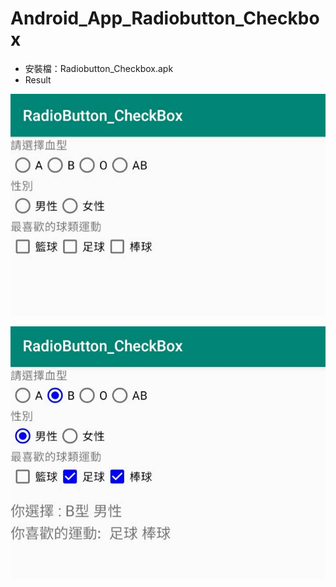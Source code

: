 # Android_App_Radiobutton_Checkbox

* 安裝檔：Radiobutton_Checkbox.apk
* Result

![image](https://github.com/bearprojects/Android_App_Radiobutton_Checkbox/blob/67cb3e76754ec6fd734315b0274d69a5f409411c/Radiobutton_Checkbox_1.jpg)

![image](https://github.com/bearprojects/Android_App_Radiobutton_Checkbox/blob/67cb3e76754ec6fd734315b0274d69a5f409411c/Radiobutton_Checkbox_2.jpg)